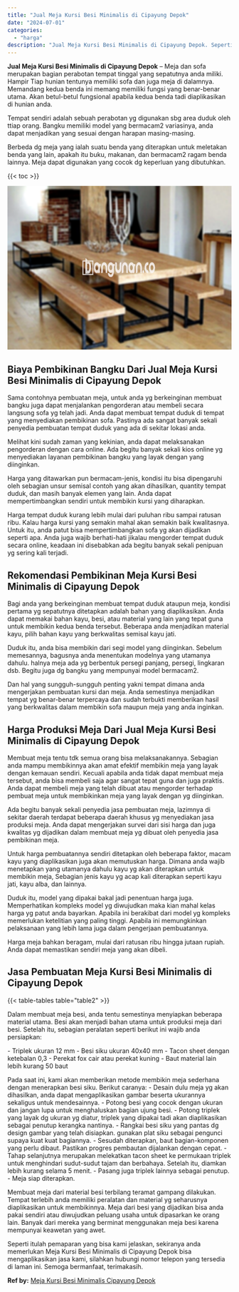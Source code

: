 ```yaml
---
title: "Jual Meja Kursi Besi Minimalis di Cipayung Depok"
date: "2024-07-01"
categories: 
  - "harga"
description: "Jual Meja Kursi Besi Minimalis di Cipayung Depok. Seperti itulah pemaparan yang bisa kami jelaskan, sekiranya anda memerlukan Meja Kursi Besi Minimalis di Ci..."
---
```


**Jual Meja Kursi Besi Minimalis di Cipayung Depok** – Meja dan sofa merupakan bagian perabotan tempat tinggal yang sepatutnya anda miliki. Hampir Tiap hunian tentunya memiliki sofa dan juga meja di dalamnya. Memandang kedua benda ini memang memiliki fungsi yang benar-benar utama. Akan betul-betul fungsional apabila kedua benda tadi diaplikasikan di hunian anda.

Tempat sendiri adalah sebuah perabotan yg digunakan sbg area duduk oleh ttiap orang. Bangku memiliki model yang bermacam2 variasinya, anda dapat menjadikan yang sesuai dengan harapan masing-masing.

Berbeda dg meja yang ialah suatu benda yang diterapkan untuk meletakan benda yang lain, apakah itu buku, makanan, dan bermacam2 ragam benda lainnya. Meja dapat digunakan yang cocok dg keperluan yang dibutuhkan.

{{< toc >}}

![Jual Meja Kursi Besi Minimalis di Cipayung Depok](/images/jual-meja-besi-murah32.png)

## Biaya Pembikinan Bangku Dari Jual Meja Kursi Besi Minimalis di Cipayung Depok

Sama contohnya pembuatan meja, untuk anda yg berkeinginan membuat bangku juga dapat menjalankan pengorderan atau membeli secara langsung sofa yg telah jadi. Anda dapat membuat tempat duduk di tempat yang menyediakan pembikinan sofa. Pastinya ada sangat banyak sekali penyedia pembuatan tempat duduk yang ada di sekitar lokasi anda.

Melihat kini sudah zaman yang kekinian, anda dapat melaksanakan pengorderan dengan cara online. Ada begitu banyak sekali kios online yg menyediakan layanan pembikinan bangku yang layak dengan yang diinginkan.

Harga yang ditawarkan pun bermacam-jenis, kondisi itu bisa dipengaruhi oleh sebagian unsur semisal contoh yang akan dihasilkan, quantity tempat duduk, dan masih banyak elemen yang lain. Anda dapat mempertimbangkan sendiri untuk membikin kursi yang diharapkan.

Harga tempat duduk kurang lebih mulai dari puluhan ribu sampai ratusan ribu. Kalau harga kursi yang semakin mahal akan semakin baik kwalitasnya. Untuk itu, anda patut bisa mempertimbangkan sofa yg akan dijadikan seperti apa. Anda juga wajib berhati-hati jikalau mengorder tempat duduk secara online, keadaan ini disebabkan ada begitu banyak sekali penipuan yg sering kali terjadi.

## Rekomendasi Pembikinan Meja Kursi Besi Minimalis di Cipayung Depok

Bagi anda yang berkeinginan membuat tempat duduk ataupun meja, kondisi pertama yg sepatutnya ditetapkan adalah bahan yang diaplikasikan. Anda dapat memakai bahan kayu, besi, atau material yang lain yang tepat guna untuk membikin kedua benda tersebut. Beberapa anda menjadikan material kayu, pilih bahan kayu yang berkwalitas semisal kayu jati.

Duduk itu, anda bisa membikin dari segi model yang diinginkan. Sebelum memesannya, bagusnya anda menentukan modelnya yang utamanya dahulu. halnya meja ada yg berbentuk persegi panjang, persegi, lingkaran dsb. Begitu juga dg bangku yang mempunyai model bermacam2.

Dan hal yang sungguh-sungguh penting yakni tempat dimana anda mengerjakan pembuatan kursi dan meja. Anda semestinya menjadikan tempat yg benar-benar terpercaya dan sudah terbukti memberikan hasil yang berkwalitas dalam membikin sofa maupun meja yang anda inginkan.

## Harga Produksi Meja Dari Jual Meja Kursi Besi Minimalis di Cipayung Depok

Membuat meja tentu tdk semua orang bisa melaksanakannya. Sebagian anda mampu membikinnya akan amat efektif membikin meja yang layak dengan kemauan sendiri. Kecuali apabila anda tidak dapat membuat meja tersebut, anda bisa membeli saja agar sangat tepat guna dan juga praktis. Anda dapat membeli meja yang telah dibuat atau mengorder terhadap pembuat meja untuk membikinkan meja yang layak dengan yg diinginkan.

Ada begitu banyak sekali penyedia jasa pembuatan meja, lazimnya di sekitar daerah terdapat beberapa daerah khusus yg menyediakan jasa produksi meja. Anda dapat mengerjakan survei dari sisi harga dan juga kwalitas yg dijadikan dalam membuat meja yg dibuat oleh penyedia jasa pembikinan meja.

Untuk harga pembuatannya sendiri ditetapkan oleh beberapa faktor, macam kayu yang diaplikasikan juga akan memutuskan harga. Dimana anda wajib menetapkan yang utamanya dahulu kayu yg akan diterapkan untuk membikin meja, Sebagian jenis kayu yg acap kali diterapkan seperti kayu jati, kayu alba, dan lainnya.

Duduk itu, model yang dipakai bakal jadi penentuan harga juga. Memperhatikan kompleks model yg diwujudkan maka kian mahal kelas harga yg patut anda bayarkan. Apabila ini berakibat dari model yg kompleks memerlukan ketelitian yang paling tinggi. Apabila ini memungkinkan pelaksanaan yang lebih lama juga dalam pengerjaan pembuatannya.

Harga meja bahkan beragam, mulai dari ratusan ribu hingga jutaan rupiah. Anda dapat memastikan sendiri meja yang akan dibeli.

## Jasa Pembuatan Meja Kursi Besi Minimalis di Cipayung Depok

{{< table-tables table="table2" >}}

Dalam membuat meja besi, anda tentu semestinya menyiapkan beberapa material utama. Besi akan menjadi bahan utama untuk produksi meja dari besi. Setelah itu, sebagian peralatan seperti berikut ini wajib anda persiapkan:

\- Triplek ukuran 12 mm - Besi siku ukuran 40x40 mm - Tacon sheet dengan ketebalan 0,3 - Perekat fox cair atau perekat kuning - Baut material lain lebih kurang 50 baut

Pada saat ini, kami akan memberikan metode membikin meja sederhana dengan menerapkan besi siku. Berikut caranya: - Desain dulu meja yg akan dihasilkan, anda dapat mengaplikasikan gambar beserta ukurannya sekaligus untuk mendesainnya. - Potong besi yang cocok dengan ukuran dan jangan lupa untuk menghaluskan bagian ujung besi. - Potong triplek yang layak dg ukuran yg diatur, triplek yang dipakai tadi akan diaplikasikan sebagai penutup kerangka nantinya. - Rangkai besi siku yang pantas dg design gambar yang telah disiapkan. gunakan plat siku sebagai pengunci supaya kuat kuat bagiannya. - Sesudah diterapkan, baut bagian-komponen yang perlu dibaut. Pastikan progres pembautan dijalankan dengan cepat. - Tahap selanjutnya merupakan melekatkan tacon sheet ke permukaan triplek untuk menghindari sudut-sudut tajam dan berbahaya. Setelah itu, diamkan lebih kurang selama 5 menit. - Pasang juga triplek lainnya sebagai penutup. - Meja siap diterapkan.

Membuat meja dari material besi terbilang teramat gampang dilakukan. Tempat terlebih anda memiliki peralatan dan material yg seharusnya diaplikasikan untuk membikinnya. Meja dari besi yang dijadikan bisa anda pakai sendiri atau diwujudkan peluang usaha untuk dipasarkan ke orang lain. Banyak dari mereka yang berminat menggunakan meja besi karena mempunyai keawetan yang awet.

Seperti itulah pemaparan yang bisa kami jelaskan, sekiranya anda memerlukan Meja Kursi Besi Minimalis di Cipayung Depok bisa mengaplikasikan jasa kami, silahkan hubungi nomor telepon yang tersedia di laman ini. Semoga bermanfaat, terimakasih.

**Ref by:** [Meja Kursi Besi Minimalis Cipayung Depok](https://id.wikipedia.org/wiki/Meja)
